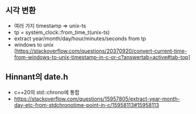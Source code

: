 ## 시각 변환
  - 여러 가지 timestamp => unix-ts
  - tp = system\_clock::from\_time\_t(unix-ts)
  - extract year/month/day/hour/minutes/seconds from tp
  - windows to unix [https://stackoverflow.com/questions/20370920/convert-current-time-from-windows-to-unix-timestamp-in-c-or-c?answertab=active#tab-top]

## Hinnant의 date.h
  - c++20의 std::chrono에 통합
  - https://stackoverflow.com/questions/15957805/extract-year-month-day-etc-from-stdchronotime-point-in-c/15958113#15958113
